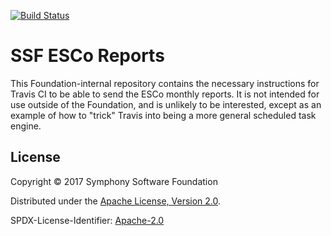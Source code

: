[![Build Status](https://travis-ci.org/symphonyoss/ssf-esco-reports.svg?branch=master)](https://travis-ci.org/symphonyoss/ssf-esco-reports)

# SSF ESCo Reports

This Foundation-internal repository contains the necessary instructions for Travis CI to be able to send the ESCo monthly reports.  It is not intended for use outside of the Foundation, and is unlikely to be interested, except as an example of how to "trick" Travis into being a more general scheduled task engine.

## License

Copyright © 2017 Symphony Software Foundation

Distributed under the [Apache License, Version 2.0](http://www.apache.org/licenses/LICENSE-2.0).

SPDX-License-Identifier: [Apache-2.0](https://spdx.org/licenses/Apache-2.0)

